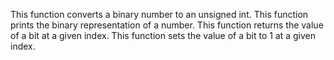This function converts a binary number to an unsigned int.
This function prints the binary representation of a number.
This function returns the value of a bit at a given index.
This function sets the value of a bit to 1 at a given index.

